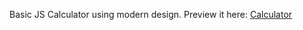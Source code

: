Basic JS Calculator using modern design.
Preview it here: <a href="https://daynewr.github.io/FreeCodeCamp/Calculator" target="_blank"> Calculator </a>
